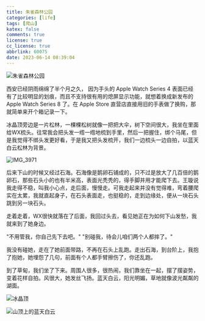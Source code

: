 ```yaml
---
title: 朱雀森林公园
categories: [life]
tags: [爬山]
katex: false
comments: true
license: true
cc_license: true
abbrlink: 60075
date: 2023-06-14 08:39:04
---
```


![朱雀森林公园](https://githubimages.pengfeima.cn/images/202306140852343.jpg)

西安已经阴雨绵绵了半个月之久，
因为手头的 Apple Watch Series 4 表面已经有了比较明显的划痕，而且不支持很有用的熄屏显示功能，就想着换成新发布的 Apple Watch Series 8 了。在 Apple Store 直营店直接用旧的手表做了换购，那就简单来开个箱记录一下。

<!--more-->

冰晶顶旁边是一片松林，一棵棵松树就像一把把大伞，树下空间很大，我坐在里面给WX梳头。往常我会把头发一绺一绺地梳到手里，然后一把握住，绑个马尾，但是我觉得不绑头发更好看，于是我又把头发梳开，我们一边梳头一边自拍，以蓝天白云松林为背景。

![IMG_3971](https://githubimages.pengfeima.cn/images/202306140846013.jpeg)

后来下山的时候又经过石海。石海像是鹅卵石铺成的，只不过是放大了几百倍的鹅卵石，那些石头小的也有半米高，表面光秃秃的，得手脚并用才能爬下去。王璇说我走得不稳，叫我小心点，走后面，慢慢走。可我走起来并没有觉得难，弯着腰爬实在太累，我就直起身子，在石头表面走，也挺稳的，走到边缘处，便从一块石头跳到另一块石头。

走着走着，WX很快就落在了后面，我回过头去，看见她正在为如何下山发愁，我就来到了她身边。

"不用管我，你自己先下去吧。"
"别碰我，待会儿咱们两个人都摔了。"

我没有碰她，走在了她前面带路，不再在石头上乱跑。走出石海，到台阶上，我抱了抱她，她埋怨了几句，前面有个人都手臂擦伤了，你还乱跑。

到了草甸，我们坐了下来。周围人很多，很热闹，我们靠坐在一起，摆了摆姿势，变着花样自拍。风很大，她发丝飞扬。蓝天白云，阳光明媚，草地就像波光粼粼的湖面。

![冰晶顶](https://githubimages.pengfeima.cn/images/202306140844802.jpeg)

![山顶上的蓝天白云](https://githubimages.pengfeima.cn/images/202306140848507.jpeg)